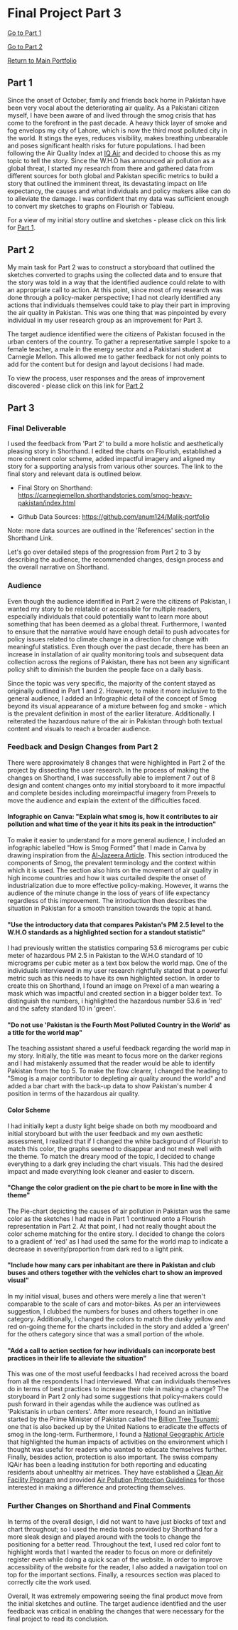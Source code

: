 # Final Project Part 3
[Go to Part 1](/final_project_AnumMalik.md)

[Go to Part 2](/final_project_AnumMalik2.md)

[Return to Main Portfolio](/README.md)

## Part 1
Since the onset of October, family and friends back home in Pakistan have been very vocal about the deteriorating air quality. As a Pakistani citizen myself, I have been aware of and lived through the smog crisis that has come to the forefront in the past decade. A heavy thick layer of smoke and fog envelops my city of Lahore, which is now the third most polluted city in the world. It stings the eyes, reduces visibility, makes breathing unbearable and poses significant health risks for future populations. I had been following the Air Quality Index at [IQ Air](https://www.iqair.com/us/pakistan) and decided to choose this as my topic to tell the story. Since the W.H.O has announced air pollution as a global threat, I started my research from there and gathered data from different sources for both global and Pakistan specific metrics to build a story that outlined the imminent threat, its devastating impact on life expectancy, the causes and what individuals and policy makers alike can do to alleviate the damage. I was confident that my data was sufficient enough to convert my sketches to graphs on Flourish or Tableau. 

For a view of my initial story outline and sketches - please click on this link for [Part 1](/final_project_AnumMalik.md).

## Part 2
My main task for Part 2 was to construct a storyboard that outlined the sketches converted to graphs using the collected data and to ensure that the story was told in a way that the identified audience could relate to with an appropriate call to action. At this point, since most of my research was done through a policy-maker perspective; I had not clearly identified any actions that individuals themselves could take to play their part in improving the air quality in Pakistan. This was one thing that was pinpointed by every individual in my user research group as an improvement for Part 3.

The target audience identified were the citizens of Pakistan focused in the urban centers of the country. To gather a representative sample I spoke to a female teacher, a male in the energy sector and a Pakistani student at Carnegie Mellon. This allowed me to gather feedback for not only points to add for the content but for design and layout decisions I had made. 

To view the process, user responses and the areas of improvement discovered - please click on this link for [Part 2](/final_project_AnumMalik2.md)

## Part 3
### Final Deliverable 
I used the feedback from 'Part 2' to build a more holistic and aesthetically pleasing story in Shorthand. I edited the charts on Flourish, established a more coherent color scheme, added impactful imagery and aligned my story for a supporting analysis from various other sources. The link to the final story and relevant data is outlined below.

- Final Story on Shorthand: https://carnegiemellon.shorthandstories.com/smog-heavy-pakistan/index.html

- Github Data Sources: https://github.com/anum124/Malik-portfolio

Note: more data sources are outlined in the 'References' section in the Shorthand Link.

Let's go over detailed steps of the progression from Part 2 to 3 by describing the audience, the recommended changes, design process and the overall narrative on Shorthand. 

### Audience
Even though the audience identified in Part 2 were the citizens of Pakistan, I wanted my story to be relatable or accessible for multiple readers, especially individuals that could potentially want to learn more about something that has been deemed as a global threat. Furthermore, I wanted to ensure that the narrative would have enough detail to push advocates for policy issues related to climate change in a direction for change with meaningful statistics. Even though over the past decade, there has been an increase in installation of air quality monitoring tools and subsequent data collection across the regions of Pakistan, there has not been any significant policy shift to diminish the burden the people face on a daily basis. 

Since the topic was very specific, the majority of the content stayed as originally outlined in Part 1 and 2. However, to make it more inclusive to the general audience, I added an Infographic detail of the concept of Smog beyond its visual appearance of a mixture between fog and smoke - which is the prevalent definition in most of the earlier literature. Additionally. I reiterated the hazardous nature of the air in Pakistan through both textual content and visuals to reach a broader audience.  

### Feedback and Design Changes from Part 2
There were approximately 8 changes that were highlighted in Part 2 of the project by dissecting the user research. In the process of making the changes on Shorthand, I was successfully able to implement 7 out of 8 design and content changes onto my initial storyboard to it more impactful and complete besides including moreimpactful imagery from Prexels to move the audience and explain the extent of the difficulties faced.

#### Infographic on Canva: "Explain what smog is, how it contributes to air pollution and what time of the year it hits its peak in the introduction" 
To make it easier to understand for a more general audience, I included an infographic labelled "How is Smog Formed” that I made in Canva by drawing inspiration from the [Al-Jazeera Article](https://www.aljazeera.com/news/2017/11/9/satellite-image-shows-smog-in-india-and-pakistan#:~:text=How%20is%20smog%20formed%3F,to%20warm%20air%20in%20atmosphere). This section introduced the components of Smog, the prevalent terminology and the context within which it is used. The section also hints on the movement of air quality in high income countries and how it was curtailed despite the onset of industrialization due to more effective policy-making. However, it warns the audience of the minute change in the loss of years of life expectancy regardless of this improvement. The introduction then describes the situation in Pakistan for a smooth transition towards the topic at hand. 

#### "Use the introductory data that compares Pakistan's PM 2.5 level to the W.H.O standards as a highlighted section for a standout statistic"
I had previously written the statistics comparing 53.6 micrograms per cubic meter of hazardous PM 2.5 in Pakistan to the W.H.O standard of 10 micrograms per cubic meter as a text box below the world map. One of the individuals interviewed in my user research rightfully stated that a powerful metric such as this needs to have its own highlighted section. In order to create this on Shorthand, I found an image on Prexel of a man wearing a mask which was impactful and created section in a bigger bolder text. To distinguish the numbers, i highlighted the hazardous number 53.6 in 'red' and the safety standard 10 in 'green'. 

#### "Do not use 'Pakistan is the Fourth Most Polluted Country in the World' as a title for the world map"
The teaching assistant shared a useful feedback regarding the world map in my story. Initially, the title was meant to focus more on the darker regions and I had mistakenly assumed that the reader would be able to identify Pakistan from the top 5. To make the flow clearer, I changed the heading to "Smog is a major contributor to depleting air quality around the world" and added a bar chart with the back-up data to show Pakistan's number 4 position in terms of the hazardous air quality.  

#### Color Scheme
I had initially kept a dusty light beige shade on both my moodboard and initial storyboard but with the user feedback and my own aesthetic assessment, I realized that if I changed the white background of Flourish to match this color, the graphs seemed to disappear and not mesh well with the theme. To match the dreary mood of the topic, I decided to change everything to a dark grey including the chart visuals. This had the desired impact and made everything look cleaner and easier to discern.  

#### "Change the color gradient on the pie chart to be more in line with the theme"
The Pie-chart depicting the causes of air pollution in Pakistan was the same color as the sketches I had made in Part 1 continued onto a Flourish representation in Part 2. At that point, I had not really thought about the color scheme matching for the entire story. I decided to change the colors to a gradient of 'red' as I had used the same for the world map to indicate a decrease in severity/proportion from dark red to a light pink. 

#### "Include how many cars per inhabitant are there in Pakistan and club buses and others together with the vehicles chart to show an improved visual"
In my initial visual, buses and others were merely a line that weren't comparable to the scale of cars and motor-bikes. As per an interviewees suggestion, I clubbed the numbers for buses and others together in one category. Additionally, I changed the colors to match the dusky yellow and red on-going theme for the charts included in the story and added a 'green' for the others category since that was a small portion of the whole. 

#### "Add a call to action section for how individuals can incorporate best practices in their life to alleviate the situation"
This was one of the most useful feedbacks I had received across the board from all the respondents I had interviewed. What can individuals themselves do in terms of best practices to increase their role in making a change? The storyboard in Part 2 only had some suggestions that policy-makers could push forward in their agendas while the audience was outlined as 'Pakistanis in urban centers'. After more research, I found an initiative started by the Prime Minister of Pakistan called the [Billion Tree Tsunami](https://www.unep.org/news-and-stories/story/pakistans-ten-billion-tree-tsunami); one that is also backed up by the United Nations to eradicate the effects of smog in the long-term. Furthermore, I found a [National Geographic Article](https://www.nationalgeographic.org/topics/resource-library-human-impacts-environment/?q=&page=1&per_page=25) that highlighted the human impacts of activities on the environment which I thought was useful for readers who wanted to educate themselves further. Finally, besides action, protection is also important. The swiss company IQAir has been a leading institution for both reporting and educating residents about unhealthy air metrices. They have established a [Clean Air Facility Program](https://www.iqair.com/us/commercial/clean-air-facility) and provided [Air Pollution Protection Guidelines](https://www.iqair.com/us/blog/air-quality/air-pollution-masks-what-works-what-doesn-t) for those interested in making a difference and protecting themselves. 

### Further Changes on Shorthand and Final Comments
In terms of the overall design, I did not want to have just blocks of text and chart throughout; so I used the media tools provided by Shorthand for a more sleak design and played around with the tools to change the positioning for a better read. Throughout the text, I used red color font to highlight words that I wanted the reader to focus on more or definitely register even while doing a quick scan of the website. In order to improve accessibility of the website for the reader, I also added a navigation tool on top for the important sections. Finally, a resources section was placed to correctly cite the work used.  

Overall, It was extremely empowering seeing the final product move from the initial sketches and outline. The target audience identified and the user feedback was critical in enabling the changes that were necessary for the final project to read its conclusion. 
